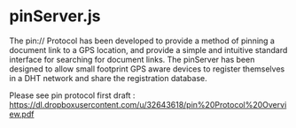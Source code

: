 pinServer.js
============

The pin:// Protocol has been developed to provide a method of pinning a document link to a GPS location, and provide a simple and intuitive standard interface for searching for document links. The pinServer has been designed to allow small footprint GPS aware devices to register themselves in a DHT network and share the registration database.


Please see pin protocol first draft : https://dl.dropboxusercontent.com/u/32643618/pin%20Protocol%20Overview.pdf
